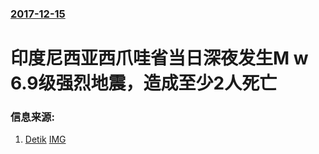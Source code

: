### [2017-12-15](/news/2017/12/15/index.md)

##### 
# 印度尼西亚西爪哇省当日深夜发生M w 6.9级强烈地震，造成至少2人死亡 




### 信息来源:

1. [Detik](https://news.detik.com/berita/d-3772016/gempa-guncang-jakarta-malam-ini) [IMG](https://awsimages.detik.net.id/api/wm/2015/07/10/ceaea5cf-a1ca-4de1-8dd0-96092a0fc333_169.jpg?wid=54&w=650&v=1&t=jpeg)
